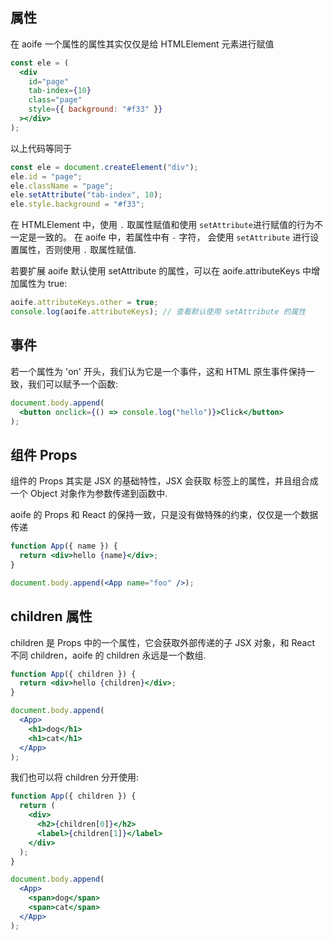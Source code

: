 ## 属性

在 aoife 一个属性的属性其实仅仅是给 HTMLElement 元素进行赋值

```jsx
const ele = (
  <div
    id="page"
    tab-index={10}
    class="page"
    style={{ background: "#f33" }}
  ></div>
);
```

以上代码等同于

```jsx
const ele = document.createElement("div");
ele.id = "page";
ele.className = "page";
ele.setAttribute("tab-index", 10);
ele.style.background = "#f33";
```

在 HTMLElement 中，使用 `.` 取属性赋值和使用 `setAttribute`进行赋值的行为不一定是一致的。
在 aoife 中，若属性中有 `-` 字符， 会使用 `setAttribute` 进行设置属性，否则使用 `.` 取属性赋值.

若要扩展 aoife 默认使用 setAttribute 的属性，可以在 aoife.attributeKeys 中增加属性为 true:

```js
aoife.attributeKeys.other = true;
console.log(aoife.attributeKeys); // 查看默认使用 setAttribute 的属性
```

## 事件

若一个属性为 'on' 开头，我们认为它是一个事件，这和 HTML 原生事件保持一致，我们可以赋予一个函数:

```jsx
document.body.append(
  <button onclick={() => console.log("hello")}>Click</button>
);
```

## 组件 Props

组件的 Props 其实是 JSX 的基础特性，JSX 会获取 标签上的属性，并且组合成一个 Object 对象作为参数传递到函数中.

aoife 的 Props 和 React 的保持一致，只是没有做特殊的约束，仅仅是一个数据传递

```jsx
function App({ name }) {
  return <div>hello {name}</div>;
}

document.body.append(<App name="foo" />);
```

## children 属性

children 是 Props 中的一个属性，它会获取外部传递的子 JSX 对象，和 React 不同 children，aoife 的 children 永远是一个数组.

```jsx
function App({ children }) {
  return <div>hello {children}</div>;
}

document.body.append(
  <App>
    <h1>dog</h1>
    <h1>cat</h1>
  </App>
);
```

我们也可以将 children 分开使用:

```jsx
function App({ children }) {
  return (
    <div>
      <h2>{children[0]}</h2>
      <label>{children[1]}</label>
    </div>
  );
}

document.body.append(
  <App>
    <span>dog</span>
    <span>cat</span>
  </App>
);
```
